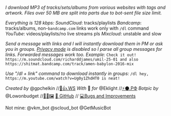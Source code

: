 *I download MP3 of tracks/sets/albums from various websites with tags and artwork. Files over 50 MB are split into parts due to bot-sent file size limit.*

*Everything is 128 kbps:*
*SoundCloud*: tracks/playlists
*Bandcamp*: tracks/albums, non-`bandcamp.com` links work only with `/dl` command
*YouTube*: videos/playlists/no live streams pls
*Mixcloud*: unstable and slow

*Send a message with links and I will instantly download them in PM or ask you in groups. [Privacy mode](https://core.telegram.org/bots#privacy-mode) is _disabled_ so I parse all group messages for links. Forwarded messages work too. Example:*
`Check it out! https://m.soundcloud.com/richarddjames/umil-25-01 and also https://shitmat.bandcamp.com/track/amen-babylon-2016-mix`

*Use "/dl + link" command to download instantly in groups:*
`/dl hey, https://m.youtube.com/watch?v=Ug0y1ZhdHT0 is neat!`

*Created by* @gpchelkin //[🐝👍.WS](http://xn--lo8h6c.ws/)
*With* 🖤 *for* @Eklight //[⚡⚫.РФ](http://Электрокружок.РФ)
*Botpic by* @Lowonbudget //[👩‍🎨🖼️](https://www.behance.net/lowonbudget)
[🌟 GitHub](https://github.com/gpchelkin/scdlbot) // [💻Bugs and Improvements](https://github.com/gpchelkin/scdlbot/issues)

Not mine: @vkm\_bot @scloud\_bot @GetMusicBot
